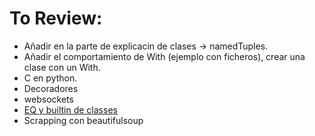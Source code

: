 # To Review:

- Añadir en la parte de explicacin de clases -> namedTuples.
- Añadir el comportamiento de With (ejemplo con ficheros), crear una clase con un With.
- C en python.
- Decoradores
- websockets
- [EQ y builtin de classes](https://docs.python.org/3/reference/datamodel.html#special-method-names)
- Scrapping con beautifulsoup

